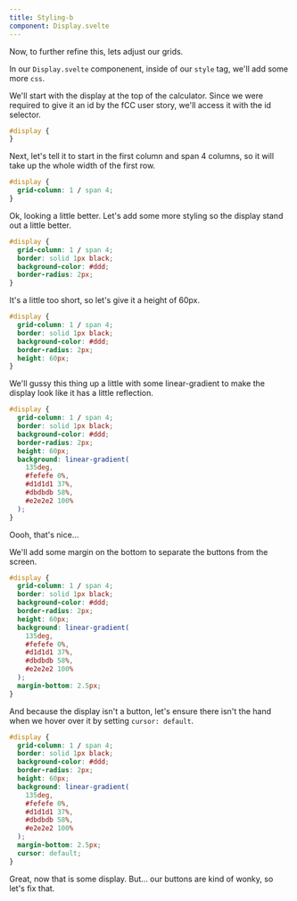 ```yaml
---
title: Styling-b
component: Display.svelte
---
```


Now, to further refine this, lets adjust our grids.

In our `Display.svelte` componenent, inside of our `style` tag, we'll add some more `css`.

We'll start with the display at the top of the calculator. Since we were required to give it an id by the fCC user story, we'll access it with the id selector.

```css
#display {
}
```

Next, let's tell it to start in the first column and span 4 columns, so it will take up the whole width of the first row.

```css
#display {
  grid-column: 1 / span 4;
}
```

Ok, looking a little better. Let's add some more styling so the display stand out a little better.

```css
#display {
  grid-column: 1 / span 4;
  border: solid 1px black;
  background-color: #ddd;
  border-radius: 2px;
}
```

It's a little too short, so let's give it a height of 60px.

```css
#display {
  grid-column: 1 / span 4;
  border: solid 1px black;
  background-color: #ddd;
  border-radius: 2px;
  height: 60px;
}
```

We'll gussy this thing up a little with some linear-gradient to make the display look like it has a little reflection.

```css
#display {
  grid-column: 1 / span 4;
  border: solid 1px black;
  background-color: #ddd;
  border-radius: 2px;
  height: 60px;
  background: linear-gradient(
    135deg,
    #fefefe 0%,
    #d1d1d1 37%,
    #dbdbdb 58%,
    #e2e2e2 100%
  );
}
```

Oooh, that's nice...

We'll add some margin on the bottom to separate the buttons from the screen.

```css
#display {
  grid-column: 1 / span 4;
  border: solid 1px black;
  background-color: #ddd;
  border-radius: 2px;
  height: 60px;
  background: linear-gradient(
    135deg,
    #fefefe 0%,
    #d1d1d1 37%,
    #dbdbdb 58%,
    #e2e2e2 100%
  );
  margin-bottom: 2.5px;
}
```

And because the display isn't a button, let's ensure there isn't the hand when we hover over it by setting `cursor: default`.

```css
#display {
  grid-column: 1 / span 4;
  border: solid 1px black;
  background-color: #ddd;
  border-radius: 2px;
  height: 60px;
  background: linear-gradient(
    135deg,
    #fefefe 0%,
    #d1d1d1 37%,
    #dbdbdb 58%,
    #e2e2e2 100%
  );
  margin-bottom: 2.5px;
  cursor: default;
}
```

Great, now that is some display. But... our buttons are kind of wonky, so let's fix that.
